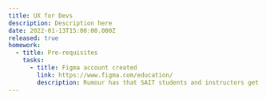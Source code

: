 ```yaml
---
title: UX for Devs
description: Description here
date: 2022-01-13T15:00:00.000Z
released: true
homework:
  - title: Pre-requisites
    tasks:
      - title: Figma account created
        link: https://www.figma.com/education/
        description: Rumour has that SAIT students and instructors get extra stuff if you sign up with your SAIT email address. We haven't tested this...
---
```


